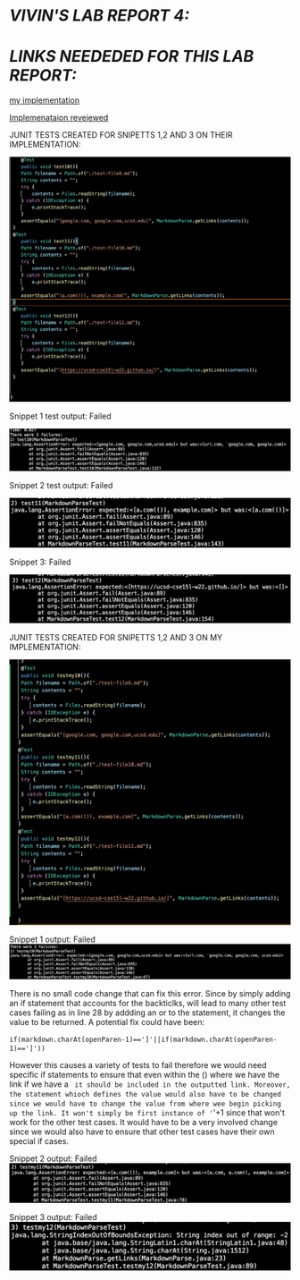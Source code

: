# _**VIVIN'S LAB REPORT 4:**_

# _**LINKS NEEDEDED FOR THIS LAB REPORT:**_

[my implementation](https://github.com/vivin2709/markdown-parse)

[Implemenataion reveiewed](https://github.com/aldrincheung/markdown-parse)

JUNIT TESTS CREATED FOR SNIPETTS 1,2 AND 3 ON THEIR IMPLEMENTATION:

![THEIR IMPLEMETATION](testthem.png)

Snippet 1 test output: Failed

![snippet 1 test](S3(1)FAILREVIEW.png)

Snippet 2 test output: Failed

![snippet 2 test](s2failrevieww.png)

Snippet 3: Failed 

![snippet 3 test](s1failreveiew.png)

JUNIT TESTS CREATED FOR SNIPETTS 1,2 AND 3 ON MY IMPLEMENTATION:

![MY IMPLEMETATION](mytestsmarkdown.png)

Snippet 1 output: Failed
![s1](ssm1.png)

There is no small code change that can fix this error. Since by simply adding an if statement that accounts for the backticlks, will lead to many other test cases failing as in line 28 by addding an or to the statement, it changes the value to be returned. A potential fix could have been:

```
if(markdown.charAt(openParen-1)==']'||if(markdown.charAt(openParen-1)==']'))

``` 

However this causes a variety of tests to fail therefore we would need specific if statements to ensure that even within the () where we have the link if we have a ` it should be included in the outputted link. Moreover, the statement whioch defines the value would also have to be changed since we would have to change the value from where wee begin picking up the link. It won't simply be first instance of '`'+1 since that won't work for the other test cases. It would have to be a very involved change since we would also have to ensure that other test cases have their own special if cases.

Snippet 2 output: Failed
![s2](ssm2.png)


Snippet 3 output: Failed
![s3](ssm3.png)



